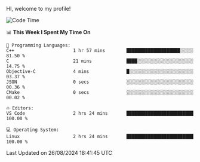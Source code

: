 HI, welcome to my profile!
<!--START_SECTION:waka-->
![Code Time](http://img.shields.io/badge/Code%20Time-1%2C891%20hrs%2027%20mins-blue)

📊 **This Week I Spent My Time On** 

```text
💬 Programming Languages: 
C++                      1 hr 57 mins        ████████████████████░░░░░   81.50 % 
C                        21 mins             ████░░░░░░░░░░░░░░░░░░░░░   14.75 % 
Objective-C              4 mins              █░░░░░░░░░░░░░░░░░░░░░░░░   03.37 % 
JSON                     0 secs              ░░░░░░░░░░░░░░░░░░░░░░░░░   00.36 % 
CMake                    0 secs              ░░░░░░░░░░░░░░░░░░░░░░░░░   00.02 % 

🔥 Editors: 
VS Code                  2 hrs 24 mins       █████████████████████████   100.00 % 

💻 Operating System: 
Linux                    2 hrs 24 mins       █████████████████████████   100.00 % 
```


 Last Updated on 26/08/2024 18:41:45 UTC
<!--END_SECTION:waka-->
